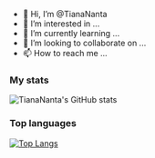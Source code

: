 - 👋 Hi, I’m @TianaNanta
- 👀 I’m interested in ...
- 🌱 I’m currently learning ...
- 💞️ I’m looking to collaborate on ...
- 📫 How to reach me ...

<!---
TianaNanta/TianaNanta is a ✨ special ✨ repository because its `README.md` (this file) appears on your GitHub profile.
You can click the Preview link to take a look at your changes.
--->

### My stats

![TianaNanta's GitHub stats](https://github-readme-stats.vercel.app/api?username=TianaNanta&show_icons=true&theme=dracula)

### Top languages

[![Top Langs](https://github-readme-stats.vercel.app/api/top-langs/?username=TianaNanta&layout=compact)](https://github.com/anuraghazra/github-readme-stats)
